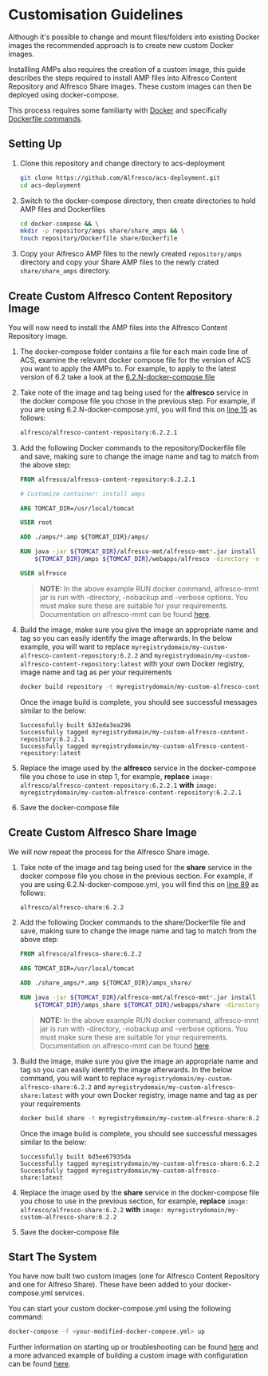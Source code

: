 # Customisation Guidelines

Although it's possible to change and mount files/folders into existing Docker images the recommended approach is to create new custom Docker images.

Installling AMPs also requires the creation of a custom image, this guide describes the steps required to install AMP files into Alfresco Content Repository and Alfresco Share images. These custom images can then be deployed using docker-compose.

This process requires some familiarty with [Docker](https://www.docker.com/) and specifically [Dockerfile commands](https://docs.docker.com/engine/reference/builder/).

## Setting Up

1. Clone this repository and change directory to acs-deployment

    ```bash
    git clone https://github.com/Alfresco/acs-deployment.git
    cd acs-deployment
    ```

2. Switch to the docker-compose directory, then create directories to hold AMP files and Dockerfiles

    ```bash
    cd docker-compose && \
    mkdir -p repository/amps share/share_amps && \
    touch repository/Dockerfile share/Dockerfile
    ```

3. Copy your Alfresco AMP files to the newly created `repository/amps` directory and copy your Share AMP files to the newly crated `share/share_amps` directory.

## Create Custom Alfresco Content Repository Image

You will now need to install the AMP files into the Alfresco Content Repository image.

1. The docker-compose folder contains a file for each main code line of ACS, examine the relevant docker compose file for the version of ACS you want to apply the AMPs to. For example, to apply to the latest version of 6.2 take a look at the [6.2.N-docker-compose file](../../../docker-compose/6.2.N-docker-compose.yml)

2. Take note of the image and tag being used for the **alfresco** service in the docker compose file you chose in the previous step. For example, if you are using 6.2.N-docker-compose.yml, you will find this on [line 15](https://github.com/Alfresco/acs-deployment/blob/229fe58d077414c5d91bab9f5cec91adc902453c/docker-compose/6.2.N-docker-compose.yml#L15) as follows:

    ```bash
    alfresco/alfresco-content-repository:6.2.2.1
    ```

3. Add the following Docker commands to the repository/Dockerfile file and save, making sure to change the image name and tag to match from the above step:

    ```Dockerfile
    FROM alfresco/alfresco-content-repository:6.2.2.1

    # Customize container: install amps

    ARG TOMCAT_DIR=/usr/local/tomcat

    USER root

    ADD ./amps/*.amp ${TOMCAT_DIR}/amps/

    RUN java -jar ${TOMCAT_DIR}/alfresco-mmt/alfresco-mmt*.jar install \
        ${TOMCAT_DIR}/amps ${TOMCAT_DIR}/webapps/alfresco -directory -nobackup -verbose

    USER alfresco
    ```

    > **NOTE:** In the above example RUN docker command, alfresco-mmt jar is run with -directory, -nobackup and -verbose options. You must make sure these are suitable for your requirements. Documentation on alfresco-mmt can be found [here](https://docs.alfresco.com/6.2/concepts/dev-extensions-modules-management-tool.html).

4. Build the image, make sure you give the image an appropriate name and tag so you can easily identify the image afterwards. In the below example, you will want to replace `myregistrydomain/my-custom-alfresco-content-repository:6.2.2` and `myregistrydomain/my-custom-alfresco-content-repository:latest` with your own Docker registry, image name and tag as per your requirements

    ```bash
    docker build repository -t myregistrydomain/my-custom-alfresco-content-repository:6.2.2.1 -t myregistrydomain/my-custom-alfresco-content-repository:latest
    ```

    Once the image build is complete, you should see successful messages similar to the below:

    ```text
    Successfully built 632eda3ea296
    Successfully tagged myregistrydomain/my-custom-alfresco-content-repository:6.2.2.1
    Successfully tagged myregistrydomain/my-custom-alfresco-content-repository:latest
    ```

5. Replace the image used by the **alfresco** service in the docker-compose file you chose to use in step 1, for example, **replace** `image: alfresco/alfresco-content-repository:6.2.2.1` **with** `image: myregistrydomain/my-custom-alfresco-content-repository:6.2.2.1`

6. Save the docker-compose file

## Create Custom Alfresco Share Image

We will now repeat the process for the Alfresco Share image.

1. Take note of the image and tag being used for the **share** service in the docker compose file you chose in the previous section. For example, if you are using 6.2.N-docker-compose.yml, you will find this on [line 89](https://github.com/Alfresco/acs-deployment/blob/229fe58d077414c5d91bab9f5cec91adc902453c/docker-compose/6.2.N-docker-compose.yml#L89) as follows:

    ```bash
    alfresco/alfresco-share:6.2.2
    ```

2. Add the following Docker commands to the share/Dockerfile file and save, making sure to change the image name and tag to match from the above step:

    ```Dockerfile
    FROM alfresco/alfresco-share:6.2.2

    ARG TOMCAT_DIR=/usr/local/tomcat

    ADD ./share_amps/*.amp ${TOMCAT_DIR}/amps_share/

    RUN java -jar ${TOMCAT_DIR}/alfresco-mmt/alfresco-mmt*.jar install \
        ${TOMCAT_DIR}/amps_share ${TOMCAT_DIR}/webapps/share -directory -nobackup -verbose
    ```

    > **NOTE:** In the above example RUN docker command, alfresco-mmt jar is run with -directory, -nobackup and -verbose options. You must make sure these are suitable for your requirements. Documentation on alfresco-mmt can be found [here](https://docs.alfresco.com/6.2/concepts/dev-extensions-modules-management-tool.html).

3. Build the image, make sure you give the image an appropriate name and tag so you can easily identify the image afterwards. In the below command, you will want to replace `myregistrydomain/my-custom-alfresco-share:6.2.2` and `myregistrydomain/my-custom-alfresco-share:latest` with your own Docker registry, image name and tag as per your requirements

    ```bash
    docker build share -t myregistrydomain/my-custom-alfresco-share:6.2.2 -t myregistrydomain/my-custom-alfresco-share:latest
    ```

    Once the image build is complete, you should see successful messages similar to the below:

    ```text
    Successfully built 6d5ee67935da
    Successfully tagged myregistrydomain/my-custom-alfresco-share:6.2.2
    Successfully tagged myregistrydomain/my-custom-alfresco-share:latest
    ```

4. Replace the image used by the **share** service in the docker-compose file you chose to use in the previous section, for example, **replace** `image: alfresco/alfresco-share:6.2.2` **with** `image: myregistrydomain/my-custom-alfresco-share:6.2.2`

5. Save the docker-compose file

## Start The System

You have now built two custom images (one for Alfresco Content Repository and one for Alfreso Share). These have been added to your docker-compose.yml services.

You can start your custom docker-compose.yml using the following command:

```bash
docker-compose -f <your-modified-docker-compose.yml> up
```

Further information on starting up or troubleshooting can be found [here](../README.md) and a more advanced example of building a custom image with configuration can be found [here](https://github.com/Alfresco/acs-packaging/blob/master/docs/create-custom-image-using-existing-docker-image.md#applying-amps-that-require-additional-configuration-advanced).
